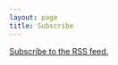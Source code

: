```yaml
---
layout: page
title: Subscribe
---
```


<a href="feed://feeds.feedburner.com/barefootlinguist">Subscribe to the RSS feed.</a>
